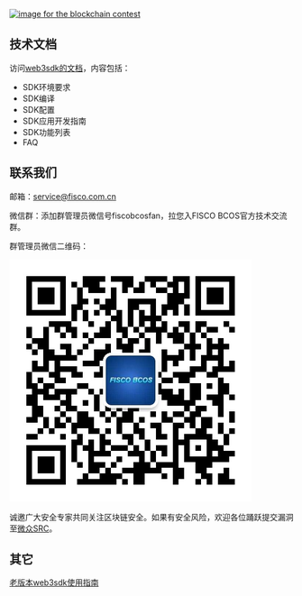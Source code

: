[![image for the blockchain contest](https://github.com/FISCO-BCOS/FISCO-BCOS/blob/master/doc/imgs/application_contest.png "点击图片报名")](https://con.geekbang.org/)

## 技术文档

访问[web3sdk的文档](https://fisco-bcos-documentation.readthedocs.io/zh_CN/latest/docs/web3sdk/index.html )，内容包括：

- SDK环境要求
- SDK编译
- SDK配置
- SDK应用开发指南
- SDK功能列表
- FAQ


## 联系我们

邮箱：service@fisco.com.cn

微信群：添加群管理员微信号fiscobcosfan，拉您入FISCO BCOS官方技术交流群。

群管理员微信二维码：

![](./doc/FISCO-BCOS.jpeg)

诚邀广大安全专家共同关注区块链安全。如果有安全风险，欢迎各位踊跃提交漏洞至[微众SRC](https://security.webank.com)。

## 其它

[老版本web3sdk使用指南](./doc/OLD_README.md)

